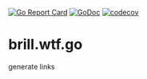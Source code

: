 [![Go Report Card](https://goreportcard.com/badge/github.com/cameronbrill/go-project-template)](https://goreportcard.com/report/github.com/cameronbrill/go-project-template)
[![GoDoc](https://godoc.org/github.com/cameronbrill/go-project-template?status.svg)](https://godoc.org/github.com/cameronbrill/go-project-template)
[![codecov](https://codecov.io/gh/cameronbrill/brill.wtf.go/branch/main/graph/badge.svg?token=YFVS2GPHXW)](https://codecov.io/gh/cameronbrill/brill.wtf.go)

# brill.wtf.go
generate links
